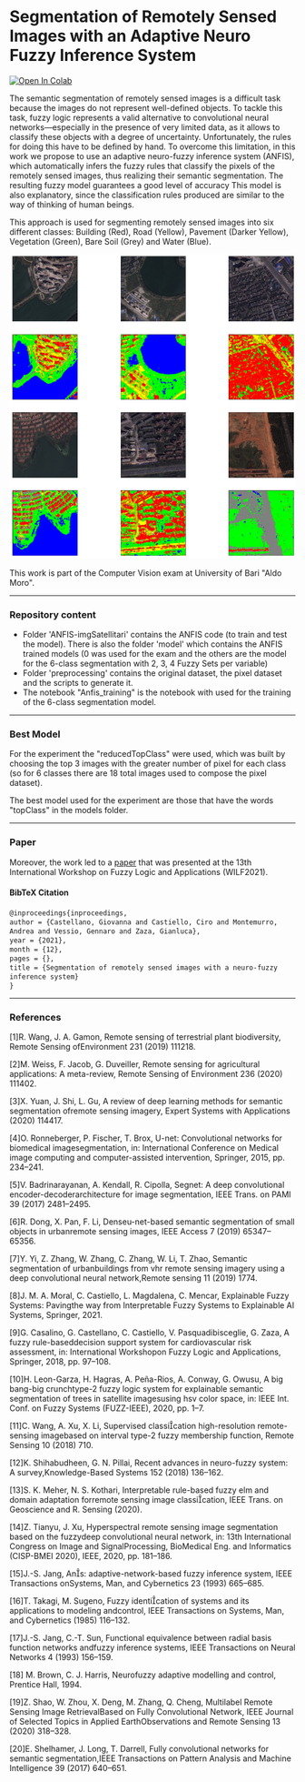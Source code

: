 # Segmentation of Remotely Sensed Images with an Adaptive Neuro Fuzzy Inference System
[![Open In Colab](https://colab.research.google.com/assets/colab-badge.svg)](https://colab.research.google.com/drive/1Pq1CU0vskGq2A5hyANWM7gGJZ_KHqxvM?usp=sharing)

The semantic segmentation of remotely sensed images is a difficult task because the images do not represent well-defined objects. To tackle this task, fuzzy logic represents a valid alternative to convolutional neural networks—especially in the presence of very limited data, as it allows to classify these objects with a degree of uncertainty. Unfortunately, the rules for doing this have to be defined by hand. To overcome this limitation, in this work we propose to use an adaptive neuro-fuzzy inference system (ANFIS), which automatically infers the fuzzy rules that classify the pixels of the remotely sensed images, thus realizing their semantic segmentation. The resulting fuzzy model guarantees a good level of accuracy
This model is also explanatory, since the classification rules produced are similar to the way of thinking of human beings.

This approach is used for segmenting remotely sensed images into six different classes: Building (Red), Road (Yellow), Pavement (Darker Yellow), Vegetation (Green), Bare Soil (Grey) and Water (Blue).

![](images/exampleSegmentation.png)

This work is part of the Computer Vision exam at University of Bari "Aldo Moro".

****
### Repository content

- Folder 'ANFIS-imgSatellitari' contains the ANFIS code (to train and test the model). There is also the folder 'model'
  which contains the ANFIS trained models (0 was used for the exam and the others are the model for the 6-class segmentation with 2, 3, 4 Fuzzy Sets per variable)
- Folder 'preprocessing' contains the original dataset, the pixel dataset and the scripts to generate it.
- The notebook "Anfis_training" is the notebook with used for the training of the 6-class segmentation model.

****
### Best Model
For the experiment the "reducedTopClass" were used, which was built by choosing the top 3 images with the greater number of pixel for each class (so for 6 classes there are 18 total images used to compose the pixel dataset).

The best model used for the experiment are those that have the words "topClass" in the models folder.

****
### Paper

Moreover, the work led to a [paper](https://www.researchgate.net/publication/358021524_Segmentation_of_remotely_sensed_images_with_a_neuro-fuzzy_inference_system) that was presented at the 13th International Workshop on Fuzzy Logic and Applications (WILF2021).

#### BibTeX Citation
```
@inproceedings{inproceedings,
author = {Castellano, Giovanna and Castiello, Ciro and Montemurro, Andrea and Vessio, Gennaro and Zaza, Gianluca},
year = {2021},
month = {12},
pages = {},
title = {Segmentation of remotely sensed images with a neuro-fuzzy inference system}
}
```
****

### References

[1]R. Wang, J. A. Gamon, Remote sensing of terrestrial plant biodiversity, Remote Sensing ofEnvironment 231 (2019) 111218.

[2]M. Weiss, F. Jacob, G. Duveiller, Remote sensing for agricultural applications: A meta-review, Remote Sensing of Environment 236 (2020) 111402.

[3]X. Yuan, J. Shi, L. Gu, A review of deep learning methods for semantic segmentation ofremote sensing imagery, Expert Systems with Applications (2020) 114417.

[4]O. Ronneberger, P. Fischer, T. Brox, U-net: Convolutional networks for biomedical imagesegmentation, in: International Conference on Medical image computing and computer-assisted intervention, Springer, 2015, pp. 234–241.

[5]V. Badrinarayanan, A. Kendall, R. Cipolla, Segnet: A deep convolutional encoder-decoderarchitecture for image segmentation, IEEE Trans. on PAMI 39 (2017) 2481–2495.

[6]R. Dong, X. Pan, F. Li, Denseu-net-based semantic segmentation of small objects in urbanremote sensing images, IEEE Access 7 (2019) 65347–65356.

[7]Y. Yi, Z. Zhang, W. Zhang, C. Zhang, W. Li, T. Zhao, Semantic segmentation of urbanbuildings from vhr remote sensing imagery using a deep convolutional neural network,Remote sensing 11 (2019) 1774.

[8]J. M. A. Moral, C. Castiello, L. Magdalena, C. Mencar, Explainable Fuzzy Systems: Pavingthe way from Interpretable Fuzzy Systems to Explainable AI Systems, Springer, 2021.

[9]G. Casalino, G. Castellano, C. Castiello, V. Pasquadibisceglie, G. Zaza, A fuzzy rule-baseddecision support system for cardiovascular risk assessment, in: International Workshopon Fuzzy Logic and Applications, Springer, 2018, pp. 97–108.

[10]H. Leon-Garza, H. Hagras, A. Peña-Rios, A. Conway, G. Owusu, A big bang-big crunchtype-2 fuzzy logic system for explainable semantic segmentation of trees in satellite imagesusing hsv color space, in: IEEE Int. Conf. on Fuzzy Systems (FUZZ-IEEE), 2020, pp. 1–7.

[11]C. Wang, A. Xu, X. Li, Supervised classication high-resolution remote-sensing imagebased on interval type-2 fuzzy membership function, Remote Sensing 10 (2018) 710.

[12]K. Shihabudheen, G. N. Pillai, Recent advances in neuro-fuzzy system: A survey,Knowledge-Based Systems 152 (2018) 136–162.

[13]S. K. Meher, N. S. Kothari, Interpretable rule-based fuzzy elm and domain adaptation forremote sensing image classication, IEEE Trans. on Geoscience and R. Sensing (2020).

[14]Z. Tianyu, J. Xu, Hyperspectral remote sensing image segmentation based on the fuzzydeep convolutional neural network, in: 13th International Congress on Image and SignalProcessing, BioMedical Eng. and Informatics (CISP-BMEI 2020), IEEE, 2020, pp. 181–186.

[15]J.-S. Jang, Ans: adaptive-network-based fuzzy inference system, IEEE Transactions onSystems, Man, and Cybernetics 23 (1993) 665–685.

[16]T. Takagi, M. Sugeno, Fuzzy identication of systems and its applications to modeling andcontrol, IEEE Transactions on Systems, Man, and Cybernetics (1985) 116–132.

[17]J.-S. Jang, C.-T. Sun, Functional equivalence between radial basis function networks andfuzzy inference systems, IEEE Transactions on Neural Networks 4 (1993) 156–159.

[18] M. Brown, C. J. Harris, Neurofuzzy adaptive modelling and control, Prentice Hall, 1994.

[19]Z. Shao, W. Zhou, X. Deng, M. Zhang, Q. Cheng, Multilabel Remote Sensing Image RetrievalBased on Fully Convolutional Network, IEEE Journal of Selected Topics in Applied EarthObservations and Remote Sensing 13 (2020) 318–328.

[20]E. Shelhamer, J. Long, T. Darrell, Fully convolutional networks for semantic segmentation,IEEE Transactions on Pattern Analysis and Machine Intelligence 39 (2017) 640–651.
